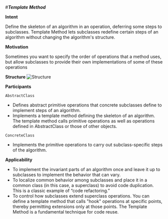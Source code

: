 #**_Template Method_**

**Intent**

Define the skeleton of an algorithm in an operation, deferring some steps to subclasses. Template Method lets subclasses redefine certain steps of an algorithm without changing the algorithm's structure.

**Motivation**

Sometimes you want to specify the order of operations that a method uses, but allow subclasses to provide their own implementations of some of these operations

**Structure**
![Structure](https://upload.wikimedia.org/wikipedia/commons/thumb/5/52/Template_Method_UML.svg/600px-Template_Method_UML.svg.png)

**Participants**

`AbstractClass`
- Defines abstract primitive operations that concrete
subclasses define to implement steps of an algorithm.
- Implements a template method defining the skeleton of
an algorithm. The template method calls primitive operations as well as operations defined in AbstractClass or those of other objects.

`ConcreteClass`
- Implements the primitive operations to carry out
subclass-specific steps of the algorithm.


**Applicability**

- To implement the invariant parts of an algorithm once and
leave it up to subclasses to implement the behavior that can
vary.
- To localize common behavior among subclasses and place
it in a common class (in this case, a superclass) to avoid code duplication. This is a classic example of “code refactoring.”
- To control how subclasses extend superclass operations. You can define a template method that calls "hook" operations at specific points, thereby permitting extensions only at those points. The Template Method is a fundamental technique for code reuse.
